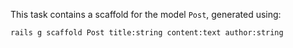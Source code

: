 This task contains a scaffold for the model `Post`, generated using:

```
rails g scaffold Post title:string content:text author:string
```
